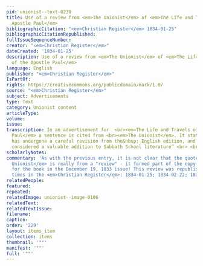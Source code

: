 ```yaml
---
pid: unionist--text-0230
title: Use of a review from <em>The Unionist</em> of <em>The Life and Travels of the
  Apostle Paul</em>
bibliographicCitation: "<em>Christian Register</em> 1834-01-25"
bibliographicCitationRepublished: 
fullIssueSequenceNumber: 
creator: "<em>Christian Register</em>"
dateCreated: '1834-01-25'
description: Use of a review from <em>The Unionist</em> of <em>The Life and Travels
  of the Apostle Paul</em>
language: English
publisher: "<em>Christian Register</em>"
IsPartOf: 
rights: https://creativecommons.org/publicdomain/mark/1.0/
source: "<em>Christian Register</em>"
subject: Advertisements
type: Text
category: Unionist content
articleType: 
volume: 
issue: 
transcription: In an advertisement for  <br><em>The Life and Travels of the Apostle
  Paul</em> a sentence is cited from <br><em>The Unionist</em>. It states “The work
  has undergone a careful revision from the&nbsp; English edition, and <br>may be
  considered a valuable addition to Sabbath School literature” <br> <br> <br>
scholarlyNotes: 
commentary: 'As with the previous entry, it is not clear that the quote from <em>The
  Unionist</em> is really from a "review" - it formed part of the copy in the advertisement
  for the book in the December 19, 1833 issue! This review was republished numerous
  times in the <em>Christian Register</em>: 1834-01-25; 1834-02-22; 1834-03-08; 1834-04-12'
relatedPeople: 
featured: 
repeated: 
relatedImage: unionist--image-0106
relatedText: 
relatedTextIssue: 
filename: 
caption: 
order: '229'
layout: items_item
collection: items
thumbnail: '""'
manifest: '""'
full: '""'
---
```

